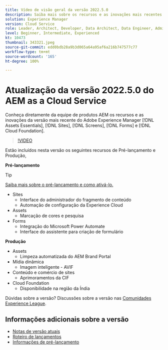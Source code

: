 ```yaml
---
title: Vídeo de visão geral da versão 2022.5.0
description: Saiba mais sobre os recursos e as inovações mais recentes da versão 2022-5-0 para o Adobe Experience Manager  [!DNL Assets Essentials], [!DNL Sites], [!DNL Screens], [!DNL Forms]  e  [!DNL Cloud Foundation].
solution: Experience Manager
version: Cloud Service
role: Leader, Architect, Developer, Data Architect, Data Engineer, Admin, User
level: Beginner, Intermediate, Experienced
kt: 10473
thumbnail: 343321.jpeg
source-git-commit: edd0bdb28a9b3d065a64a95af6a216b747577c77
workflow-type: tm+mt
source-wordcount: '165'
ht-degree: 100%

---
```


# Atualização da versão 2022.5.0 do AEM as a Cloud Service

Conheça diretamente da equipe de produtos AEM os recursos e as inovações da versão mais recente do Adobe Experience Manager [!DNL Assets Essentials], [!DNL Sites], [!DNL Screens], [!DNL Forms] e [!DNL Cloud Foundation].

>[!VIDEO](https://video.tv.adobe.com/v/343321/?quality=12&learn=on)

Estão incluídos nesta versão os seguintes recursos de Pré-lançamento e Produção,

**Pré-lançamento**

>[!TIP]
>
>[Saiba mais sobre o pré-lançamento e como ativá-lo.](https://experienceleague.adobe.com/docs/experience-manager-cloud-service/content/release-notes/prerelease.html?lang=pt-BR)

* Sites
   * Interface do administrador do fragmento de conteúdo
   * Automação de configuração da Experience Cloud
* Assets
   * Marcação de cores e pesquisa
* Forms
   * Integração do Microsoft Power Automate
   * Interface do assistente para criação de formulário

**Produção**

* Assets
   * Limpeza automatizada do AEM Brand Portal
* Mídia dinâmica
   * Imagem inteligente - AVIF
* Conteúdo e comércio de sites
   * Aprimoramentos da CIF
* Cloud Foundation
   * Disponibilidade na região da Índia

Dúvidas sobre a versão?  Discussões sobre a versão nas [Comunidades Experience League](https://adobe.ly/3NDPR8Y).

## Informações adicionais sobre a versão

* [Notas de versão atuais](https://experienceleague.adobe.com/docs/experience-manager-cloud-service/content/release-notes/home.html?lang=pt-BR)
* [Roteiro de lançamentos](https://experienceleague.adobe.com/docs/experience-manager-release-information/aem-release-updates/update-releases-roadmap.html?lang=pt-BR)
* [Informações de pré-lançamento](https://experienceleague.adobe.com/docs/experience-manager-cloud-service/content/release-notes/prerelease.html?lang=pt-BR)
